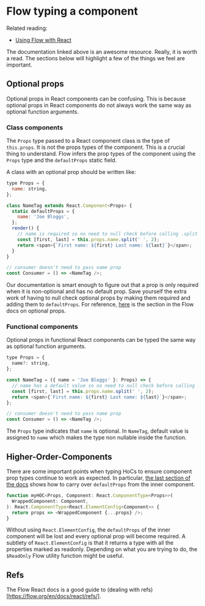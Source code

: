 # Flow typing a component

Related reading:

* [Using Flow with React](https://flow.org/en/docs/react/)

The documentation linked above is an awesome resource. Really, it is worth a read.
The sections below will highlight a few of the things we feel are important.

## Optional props

Optional props in React components can be confusing. This is because optional props
in React components do not always work the same way as optional function arguments.

### Class components

The `Props` type passed to a React component class is the type of `this.props`.
It is not the props types of the component. This is a crucial thing to understand.
Flow infers the prop types of the component using the `Props` type and the
`defaultProps` static field.

A class with an optional prop should be written like:

```js
type Props = {
  name: string,
};

class NameTag extends React.Component<Props> {
  static defaultProps = {
    name: 'Joe Bloggs',
  };
  render() {
    // name is required so no need to null check before calling .split
    const [first, last] = this.props.name.split(' ', 2);
    return <span>{`First name: ${first} Last name: ${last}`}</span>;
  }
}

// consumer doesn't need to pass name prop
const Consumer = () => <NameTag />;
```

Our documentation is smart enough to figure out that a prop is only required
when it is non-optional and has no default prop. Save yourself the extra work of
having to null check optional props by making them required and adding them to
`defaultProps`. For reference, [here](https://flow.org/en/docs/react/components/#toc-using-default-props)
is the section in the Flow docs on optional props.

### Functional components

Optional props in functional React components can be typed the same way as optional
function arguments.

```js
type Props = {
  name?: string,
};

const NameTag = ({ name = 'Joe Bloggs' }: Props) => {
  // name has a default value so no need to null check before calling .split
  const [first, last] = this.props.name.split(' ', 2);
  return <span>{`First name: ${first} Last name: ${last}`}</span>;
};

// consumer doesn't need to pass name prop
const Consumer = () => <NameTag />;
```

The `Props` type indicates that `name` is optional. In `NameTag`, default value
is assigned to `name` which makes the type non nullable inside the function.

## Higher-Order-Components

There are some important points when typing HoCs to ensure component prop types
continue to work as expected. In particular, [the last section of the docs](https://flow.org/en/docs/react/hoc/#toc-supporting-defaultprops-with-react-elementconfig)
shows how to carry over `defaultProps` from the inner component.

```js
function myHOC<Props, Component: React.ComponentType<Props>>(
  WrappedComponent: Component,
): React.ComponentType<React.ElementConfig<Component>> {
  return props => <WrappedComponent {...props} />;
}
```

Without using `React.ElementConfig`, the `defaultProps` of the inner component
will be lost and every optional prop will become required. A subtlety of
`React.ElementConfig` is that it returns a type with all the properties marked
as readonly. Depending on what you are trying to do, the `$ReadOnly` Flow
utility function might be useful.

## Refs

The Flow React docs is a good guide to (dealing with refs)[https://flow.org/en/docs/react/refs/].
